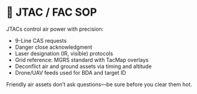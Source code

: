 # 🎯 JTAC / FAC SOP

JTACs control air power with precision:

- 9-Line CAS requests
- Danger close acknowledgment
- Laser designation (IR, visible) protocols
- Grid reference: MGRS standard with TacMap overlays
- Deconflict air and ground assets via timing and altitude
- Drone/UAV feeds used for BDA and target ID

Friendly air assets don’t ask questions—be sure before you clear them hot.
